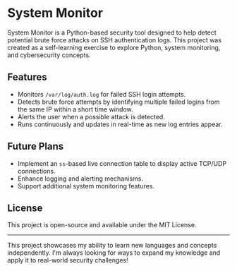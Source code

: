 # System Monitor

System Monitor is a Python-based security tool designed to help detect potential brute force attacks on SSH authentication logs. This project was created as a self-learning exercise to explore Python, system monitoring, and cybersecurity concepts.

## Features
- Monitors `/var/log/auth.log` for failed SSH login attempts.
- Detects brute force attempts by identifying multiple failed logins from the same IP within a short time window.
- Alerts the user when a possible attack is detected.
- Runs continuously and updates in real-time as new log entries appear.

## Future Plans
- Implement an `ss`-based live connection table to display active TCP/UDP connections.
- Enhance logging and alerting mechanisms.
- Support additional system monitoring features.

## License
This project is open-source and available under the MIT License.

---

This project showcases my ability to learn new languages and concepts independently. I'm always looking for ways to expand my knowledge and apply it to real-world security challenges!


